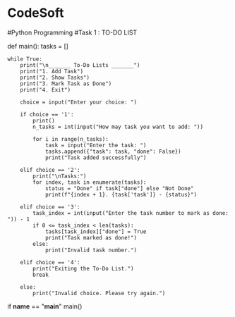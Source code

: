 # CodeSoft
#Python Programming
#Task 1 : TO-DO LIST


def main():
    tasks = []

    while True:
        print("\n_______ To-Do Lists _______")
        print("1. Add Task")
        print("2. Show Tasks")
        print("3. Mark Task as Done")
        print("4. Exit")

        choice = input("Enter your choice: ")

        if choice == '1':
            print()
            n_tasks = int(input("How may task you want to add: "))

            for i in range(n_tasks):
                task = input("Enter the task: ")
                tasks.append({"task": task, "done": False})
                print("Task added successfully")

        elif choice == '2':
            print("\nTasks:")
            for index, task in enumerate(tasks):
                status = "Done" if task["done"] else "Not Done"
                print(f"{index + 1}. {task['task']} - {status}")

        elif choice == '3':
            task_index = int(input("Enter the task number to mark as done: ")) - 1
            if 0 <= task_index < len(tasks):
                tasks[task_index]["done"] = True
                print("Task marked as done!")
            else:
                print("Invalid task number.")

        elif choice == '4':
            print("Exiting the To-Do List.")
            break

        else:
            print("Invalid choice. Please try again.")

if __name__ == "__main__"
 main()
